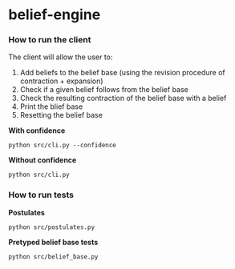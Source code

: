 # belief-engine


### How to run the client
The client will allow the user to:
1) Add beliefs to the belief base (using the revision procedure of contraction + expansion)
2) Check if a given belief follows from the belief base
3) Check the resulting contraction of the belief base with a belief
4) Print the blief base
5) Resetting the belief base


**With confidence**

```{bash}
python src/cli.py --confidence   
```

**Without confidence**

```{bash}
python src/cli.py
```

### How to run tests

**Postulates**
```{bash}
python src/postulates.py  
```

**Pretyped belief base tests**
```{bash}
python src/belief_base.py  
```

```